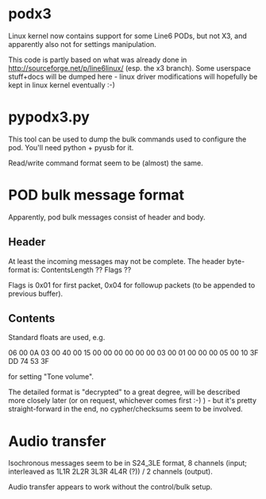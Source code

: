 podx3
=====

Linux kernel now contains support for some Line6 PODs, but not X3, and
apparently also not for settings manipulation.

This code is partly based on what was already done in
http://sourceforge.net/p/line6linux/ (esp. the x3 branch). Some userspace
stuff+docs will be dumped here - linux driver modifications will hopefully be
kept in linux kernel eventually :-)



pypodx3.py
==========

This tool can be used to dump the bulk commands used to configure the pod.
You'll need python + pyusb for it.

Read/write command format seem to be (almost) the same.



POD bulk message format
=======================

Apparently, pod bulk messages consist of header and body.


Header
------
At least the incoming messages may not be complete. The header byte-format is:
ContentsLength ?? Flags ??

Flags is 0x01 for first packet, 0x04 for followup packets (to be appended to
previous buffer).


Contents
--------
Standard floats are used, e.g.

06 00 0A 03 00 40 00 15 00 00 00 00 00 00 03 00 01 00 00 00 05 00 10 3F DD 74 53 3F

for setting "Tone volume".

The detailed format is "decrypted" to a great degree, will be described more
closely later (or on request, whichever comes first :-) ) - but it's pretty
straight-forward in the end, no cypher/checksums seem to be involved.


Audio transfer
==============

Isochronous messages seem to be in S24_3LE format, 8 channels (input; interleaved
as 1L1R 2L2R 3L3R 4L4R (?)) / 2 channels (output).

Audio transfer appears to work without the control/bulk setup.
